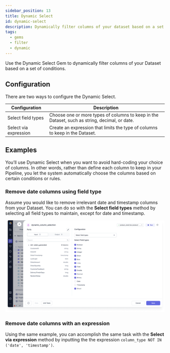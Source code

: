 ```yaml
---
sidebar_position: 13
title: Dynamic Select
id: dynamic-select
description: Dynamically filter columns of your dataset based on a set of conditions.
tags:
  - gems
  - filter
  - dynamic
---
```


Use the Dynamic Select Gem to dynamically filter columns of your Dataset based on a set of conditions.

## Configuration

There are two ways to configure the Dynamic Select.

| Configuration         | Description                                                                                   |
| --------------------- | --------------------------------------------------------------------------------------------- |
| Select field types    | Choose one or more types of columns to keep in the Dataset, such as string, decimal, or date. |
| Select via expression | Create an expression that limits the type of columns to keep in the Dataset.                  |

## Examples

You’ll use Dynamic Select when you want to avoid hard-coding your choice of columns. In other words, rather than define each column to keep in your Pipeline, you let the system automatically choose the columns based on certain conditions or rules.

### Remove date columns using field type

Assume you would like to remove irrelevant date and timestamp columns from your Dataset. You can do so with the **Select field types** method by selecting all field types to maintain, except for date and timestamp.

![Keep all columns except Date and Timestamp column using the visual interface](./img/remove-date-timestamp.png)

### Remove date columns with an expression

Using the same example, you can accomplish the same task with the **Select via expression** method by inputting the the expression `column_type NOT IN ('date', 'timestamp')`.

